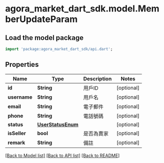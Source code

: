 # agora_market_dart_sdk.model.MemberUpdateParam

## Load the model package
```dart
import 'package:agora_market_dart_sdk/api.dart';
```

## Properties
Name | Type | Description | Notes
------------ | ------------- | ------------- | -------------
**id** | **String** | 用戶ID | [optional] 
**username** | **String** | 用戶名 | [optional] 
**email** | **String** | 電子郵件 | [optional] 
**phone** | **String** | 電話號碼 | [optional] 
**status** | [**UserStatusEnum**](UserStatusEnum.md) |  | [optional] 
**isSeller** | **bool** | 是否為賣家 | [optional] 
**remark** | **String** | 備註 | [optional] 

[[Back to Model list]](../README.md#documentation-for-models) [[Back to API list]](../README.md#documentation-for-api-endpoints) [[Back to README]](../README.md)


